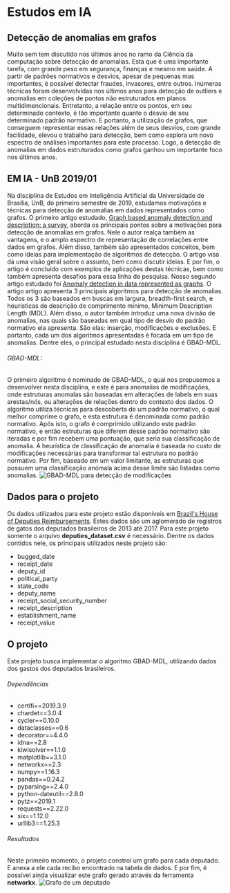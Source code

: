 # Estudos em IA
## Detecção de anomalias em grafos
Muito sem tem discutido nos últimos anos no ramo da Ciência da computação sobre detecção de anomalias. Esta que é uma importante tarefa, com grande peso em segurança, finanças e mesmo em saúde. A partir de padrões normativos e desvios, apesar de pequenas mas importantes, é possível detectar fraudes, invasores, entre outros. Inúmeras técnicas foram desenvolvidas nos últimos anos para detecção de outliers e anomalias em coleções de pontos não estruturados em planos multidimencionais. Entretanto, a relação entre os pontos, em seu determinado contexto, é tão importante quanto o desvio de seu determinado padrão normativo. E portanto, a utilização de grafos, que conseguem representar essas relações além de seus desvios, com grande facilidade, elevou o trabalho para detecção, bem como explora um novo espectro de análises importantes para este processo. Logo, a detecção de anomalias em dados estruturados como grafos ganhou um importante foco nos últimos anos.

## EM IA - UnB 2019/01
Na disciplina de Estudos em Inteligência Artificial da Universidade de Brasília, UnB, do primeiro semestre de 2019, estudamos motivações e técnicas para detecção de anomalias em dados representados como grafos. O primeiro artigo estudado, [Graph based anomaly detection and description: a survey](https://arxiv.org/abs/1404.4679), aborda os principais pontos sobre a motivações para detecção de anomalias em grafos. Nele o autor realça também as vantagens, e o amplo espectro de representação de correlações entre dados em grafos. Além disso, também são apresentados conceitos, bem como ideias para implementação de algoritmos de detecção. O artigo visa dá uma visão geral sobre o assunto, bem como discutir ideias. E por fim, o artigo é concluído com exemplos de aplicações destas técnicas, bem como também apresenta desafios para essa linha de pesquisa.
Nosso segundo artigo estudado foi [Anomaly detection in data represented as graphs](http://ailab.eecs.wsu.edu/subdue/papers/EberleIDA07.pdf). O artigo artigo apresenta 3 principais algoritmos para detecção de anomalias. Todos os 3 são baseados em buscas em largura, breadth-first search, e heurísticas de descrição de comprimento mínimo, Minimum Description Length (MDL). Além disso, o autor também introduz uma nova divisão de anomalias, nas quais são baseadas em qual tipo de desvio do padrão normativo ela apresenta. São elas: inserção, modificações e exclusões. E portanto, cada um dos algoritmos apresentadas é focada em um tipo de anomalias. Dentre eles, o principal estudado nesta disciplina é GBAD-MDL.

###### GBAD-MDL:
O primeiro algoritmo é nominado de GBAD-MDL, o qual nos propusemos a desenvolver nesta disciplina, e este é para anomalias de modificações, onde estruturas anomalas são baseadas em alterações de labels em suas arestas/nós, ou alterações de relações dentro do contexto dos dados. O algoritmo utiliza técnicas para descoberta de um padrão normativo, o qual melhor comprime o grafo, e esta estrutura é denominada como padrão normativo. Após isto, o grafo é comprimido utilizando este padrão normativo, e então estruturas que diferem desse padrão normativo são iteradas e por fim recebem uma pontuação, que seria sua classificação de anomalia. A heurística de classificação de anomalia é baseada no custo de modificações necessárias para transformar tal estrutura no padrão normativo. Por fim, baseado em um valor limitante, as estruturas que possuem uma classificação anómala acima desse limite são listadas como anomalias.
![GBAD-MDL para detecção de modificações](https://raw.githubusercontent.com/leonardorodriguesds/EM-IA/master/docs/images/GBAD-MDL.png)

## Dados para o projeto
Os dados utilizados para este projeto estão disponíveis em [Brazil's House of Deputies Reimbursements](https://www.kaggle.com/renatobmlr/brazilian-deputies-individual-analysis?scriptVersionId=6869320). Estes dados são um aglomerado de registros de gatos dos deputados brasileiros de 2013 até 2017. Para este projeto somente o arquivo **deputies_dataset.csv** é necessário. Dentre os dados contidos nele, os principais utilizados neste projeto são:
- bugged_date
- receipt_date
- deputy_id
- political_party
- state_code
- deputy_name
- receipt_social_security_number
- receipt_description
- establishment_name
- receipt_value

## O projeto
Este projeto busca implementar o algoritmo GBAD-MDL, utilizando dados dos gastos dos deputados brasileiros.

###### Dependências
- certifi==2019.3.9
- chardet==3.0.4
- cycler==0.10.0
- dataclasses==0.6
- decorator==4.4.0
- idna==2.8
- kiwisolver==1.1.0
- matplotlib==3.1.0
- networkx==2.3
- numpy==1.16.3
- pandas==0.24.2
- pyparsing==2.4.0
- python-dateutil==2.8.0
- pytz==2019.1
- requests==2.22.0
- six==1.12.0
- urllib3==1.25.3

###### Resultados
Neste primeiro momento, o projeto constroí um grafo para cada deputado. E anexa a ele cada recibo encontrado na tabela de dados. E por fim, é possível ainda visualizar este grafo gerado através da ferramenta **networkx**.
![Grafo de um deputado](https://raw.githubusercontent.com/leonardorodriguesds/EM-IA/master/docs/images/Figure_1.png)